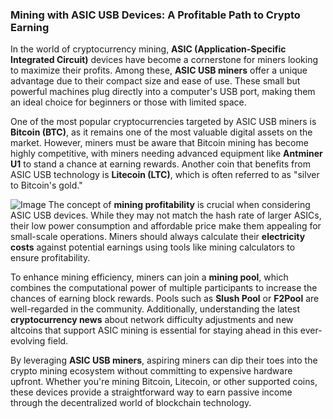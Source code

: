 ### Mining with ASIC USB Devices: A Profitable Path to Crypto Earning

In the world of cryptocurrency mining, **ASIC (Application-Specific Integrated Circuit)** devices have become a cornerstone for miners looking to maximize their profits. Among these, **ASIC USB miners** offer a unique advantage due to their compact size and ease of use. These small but powerful machines plug directly into a computer's USB port, making them an ideal choice for beginners or those with limited space.

One of the most popular cryptocurrencies targeted by ASIC USB miners is **Bitcoin (BTC)**, as it remains one of the most valuable digital assets on the market. However, miners must be aware that Bitcoin mining has become highly competitive, with miners needing advanced equipment like **Antminer U1** to stand a chance at earning rewards. Another coin that benefits from ASIC USB technology is **Litecoin (LTC)**, which is often referred to as "silver to Bitcoin's gold."


![Image](https://github.com/user-attachments/assets/31692037-0104-4703-abd1-696b6a7dd41b)
The concept of **mining profitability** is crucial when considering ASIC USB devices. While they may not match the hash rate of larger ASICs, their low power consumption and affordable price make them appealing for small-scale operations. Miners should always calculate their **electricity costs** against potential earnings using tools like mining calculators to ensure profitability.

To enhance mining efficiency, miners can join a **mining pool**, which combines the computational power of multiple participants to increase the chances of earning block rewards. Pools such as **Slush Pool** or **F2Pool** are well-regarded in the community. Additionally, understanding the latest **cryptocurrency news** about network difficulty adjustments and new altcoins that support ASIC mining is essential for staying ahead in this ever-evolving field.

By leveraging **ASIC USB miners**, aspiring miners can dip their toes into the crypto mining ecosystem without committing to expensive hardware upfront. Whether you're mining Bitcoin, Litecoin, or other supported coins, these devices provide a straightforward way to earn passive income through the decentralized world of blockchain technology.